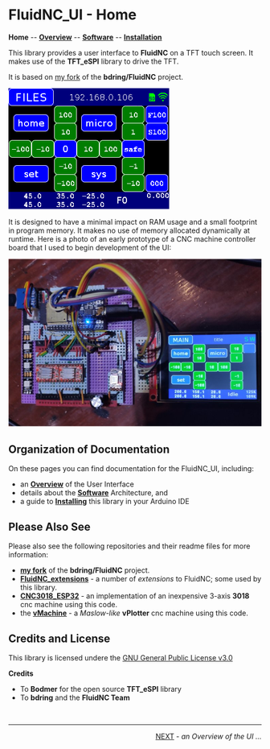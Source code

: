 # FluidNC_UI - Home

**Home** --
**[Overview](overview.md)** --
**[Software](software.md)** --
**[Installation](installation.md)**

This library provides a user interface to **FluidNC** on a TFT touch screen.
It makes use of the **TFT_eSPI** library to drive the TFT.

It is based on [my fork](https://github.com/phorton1/Arduino-libraries-FluidNC) of the
**bdring/FluidNC** project.

![ui_screen.jpg](images/animated_FluidNC_UI_001.gif)

It is designed to have a minimal impact on RAM usage and a small footprint
in program memory.  It makes no use of memory allocated dynamically at runtime.
Here is a photo of an early prototype of a CNC machine controller board that
I used to begin development of the UI:

![early_prototype_UI.jpg](images/early_prototype_UI.jpg)

## Organization of Documentation

On these pages you can find documentation for the FluidNC_UI, including:

- an **[Overview](overview.md)** of the User Interface
- details about the **[Software](software.md)** Architecture, and
- a guide to **[Installing](installation.md)** this library in your Arduino IDE

## Please Also See

Please also see the following repositories and their readme files for more information:

- [**my fork**](https://github.com/phorton1/FluidNC) of the **bdring/FluidNC** project.
- [**FluidNC_extensions**](https://github.com/phorton1/Arduino-libraries-FluidNC_extensions) - a number of *extensions* to FluidNC; some used by this library.
- [**CNC3018_ESP32**](https://github.com/phorton1/Arduino-CNC3018_ESP) - an implementation of an inexpensive 3-axis **3018** cnc machine using this code.
- the [**vMachine**](https://github.com/phorton1/Arduino-_vMachine) - a *Maslow-like* **vPlotter** cnc machine using this code.


## Credits and License

This library is licensed undere the
[GNU General Public License v3.0](https://github.com/phorton1/Arduino-libraries-FluidNC_UI/tree/master/LICENSE.TXT)

**Credits**

- To **Bodmer** for the open source **TFT_eSPI** library
- To **bdring** and the **FluidNC Team**

<br>
<hr>
<div style="text-align: right">
<a href='overview.md'>NEXT</a><i> - an Overview of the UI ...</i>
</div>

